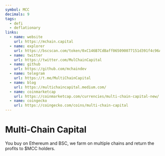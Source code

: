 ```yaml
---
symbol: MCC
decimals: 9
tags:
  - defi
  - deflationary
links:
  - name: website
    url: https://mchain.capital
  - name: explorer
    url: https://bscscan.com/token/0xC146B7CdBaff065090077151d391f4c96Aa09e0C
  - name: twitter
    url: https://twitter.com/MulChainCapital
  - name: github
    url: https://github.com/mchaindev
  - name: telegram
    url: https://t.me/MultiChainCapital
  - name: blog
    url: https://multichaincapital.medium.com/
  - name: coinmarketcap
    url: https://coinmarketcap.com/currencies/multi-chain-capital-new/
  - name: coingecko
    url: https://coingecko.com/coins/multi-chain-capital
---
```


# Multi-Chain Capital

You buy on Ethereum and BSC, we farm on multiple chains and return the profits to $MCC holders.
